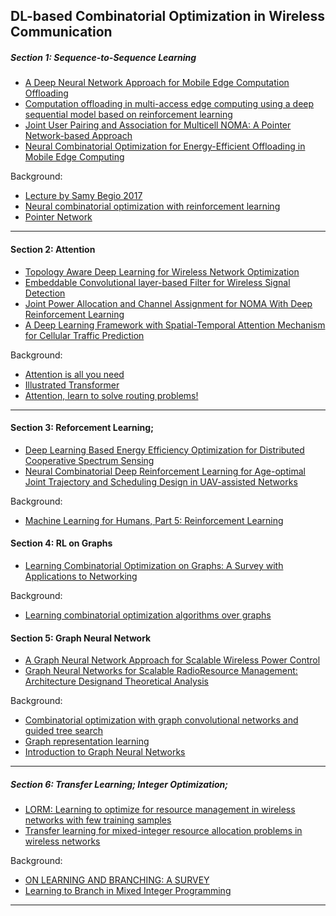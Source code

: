 
## DL-based Combinatorial Optimization in Wireless Communication

##### Section 1: Sequence-to-Sequence Learning

- [A Deep Neural Network Approach for Mobile Edge Computation Offloading](https://ieeexplore.ieee.org/iel7/9048178/9066348/09066358.pdf?casa_token=Z7RIhhAd6dAAAAAA:0NdHvG5u27SoVv8pOLaVEEK8I5bdbSFD4hHkNNgEAdAi-PfKT548HWY19uh23HPNLm-12xx_)
- [Computation offloading in multi-access edge computing using a deep sequential model based on reinforcement learning](https://ieeexplore.ieee.org/iel7/35/8713642/08713801.pdf?casa_token=f_k6UQ4VgwgAAAAA:4LSvLAYnQ-nb3-00kqUfLgP-N89iITRqxNgkQATa5h0hRVyImwmakH3JddEEIaOk5c21dWeV)
- [Joint User Pairing and Association for Multicell NOMA: A Pointer Network-based Approach](https://arxiv.org/pdf/2004.07395)
- [Neural Combinatorial Optimization for Energy-Efficient Offloading in Mobile Edge Computing](https://ieeexplore.ieee.org/iel7/6287639/8948470/09000853.pdf)

Background: 

- [Lecture by Samy Begio 2017](https://www.youtube.com/watch?v=mxCVgVrUw50)</a></dd>
- [Neural combinatorial optimization with reinforcement learning](https://arxiv.org/pdf/1611.09940)
- [Pointer Network](https://arxiv.org/abs/1506.03134)

<hr>

#### Section 2: Attention
- [Topology Aware Deep Learning for Wireless Network Optimization](https://arxiv.org/pdf/1912.08336)
- [Embeddable Convolutional layer-based Filter for Wireless Signal Detection](https://ieeexplore-ieee-org.ezproxy.library.ubc.ca/abstract/document/8902893?casa_token=KN2_823IKUAAAAAA:1H_hfiGWNM0JiaGhNaxuXzlWb_2248XEiUs4Ae5sqlae7jMV41DYw52gIgC1EfkaAREF44FF)
- [Joint Power Allocation and Channel Assignment for NOMA With Deep Reinforcement Learning](https://ieeexplore-ieee-org.ezproxy.library.ubc.ca/stamp/stamp.jsp?tp=&arnumber=8790780)
- [A Deep Learning Framework with Spatial-Temporal Attention Mechanism for Cellular Traffic Prediction](https://ieeexplore-ieee-org.ezproxy.library.ubc.ca/stamp/stamp.jsp?tp=&arnumber=9024389)

Background:

- [Attention is all you need](https://papers.nips.cc/paper/7181-attention-is-all-you-need.pdf)
- [Illustrated Transformer](http://jalammar.github.io/illustrated-transformer/) 
- [Attention, learn to solve routing problems!](https://arxiv.org/pdf/1803.08475.pdf)
<hr>

#### Section 3: Reforcement Learning;

- [Deep Learning Based Energy Efficiency Optimization for Distributed Cooperative Spectrum Sensing](https://ieeexplore.ieee.org/iel7/7742/8752467/08752480.pdf?casa_token=DFrjXN9H-dUAAAAA:8trGMXXg_PwvuqtZKVxKKSS1LmYMY2jlaw0EnzgCQcKaamXcOWB2SCRt5Wca_bCIqtIDjPHa)
- [Neural Combinatorial Deep Reinforcement Learning for Age-optimal Joint Trajectory and Scheduling Design in UAV-assisted Networks](https://arxiv.org/pdf/2006.15863)

Background:
- [Machine Learning for Humans, Part 5: Reinforcement Learning](https://medium.com/machine-learning-for-humans/reinforcement-learning-6eacf258b265)

#### Section 4: RL on Graphs

- [Learning Combinatorial Optimization on Graphs: A Survey with Applications to Networking](https://arxiv.org/pdf/2005.11081)

Background:
- [Learning combinatorial optimization algorithms over graphs](http://papers.nips.cc/paper/7214-learning-combinatorial-optimization-algorithms-over-graphs.pdf)

#### Section 5: Graph Neural Network
- [A Graph Neural Network Approach for Scalable Wireless Power Control](https://arxiv.org/pdf/1907.08487)
- [Graph Neural Networks for Scalable RadioResource Management: Architecture Designand Theoretical Analysis](https://arxiv.org/pdf/2007.07632)

Background:
- [Combinatorial optimization with graph convolutional networks and guided tree search](http://papers.nips.cc/paper/7335-combinatorial-optimization-with-graph-convolutional-networks-and-guided-tree-search.pdf)
- [Graph representation learning](https://www.cs.mcgill.ca/~wlh/grl_book/files/GRL_Book.pdf)
- [Introduction to Graph Neural Networks](https://gw2jh3xr2c.search.serialssolutions.com/?sid=sersol&SS_jc=TC_040070723&title=Introduction%20to%20Graph%20Neural%20Networks)

<hr>

##### Section 6: Transfer Learning; Integer Optimization;

- [LORM: Learning to optimize for resource management in wireless networks with few training samples](https://ieeexplore-ieee-org.ezproxy.library.ubc.ca/stamp/stamp.jsp?arnumber=8879693&casa_token=PnmjhXFFUD4AAAAA:AN2B1cs0ASn4DXtFgfph7GuSes2HGwiadqOH-tCZD6E1K-_0LKSMlZM8_OsSeFQBNxmnWWrO)
- [Transfer learning for mixed-integer resource allocation problems in wireless networks](https://ieeexplore-ieee-org.ezproxy.library.ubc.ca/stamp/stamp.jsp?arnumber=8761327&casa_token=XTpyr8ixxq8AAAAA:S9aK27QkeGJv4ChauP0RaCJogFtQYl0WdZ1ciBm0DhBn45ztYihVhHFSljBY5Oucqev6529I)

Background:

- [ON LEARNING AND BRANCHING: A SURVEY](https://cerc-datascience.polymtl.ca/wp-content/uploads/2017/04/CERC_DS4DM_2017_004-1.pdf)
- [Learning to Branch in Mixed Integer Programming](https://www.cc.gatech.edu/~lsong/papers/KhaLebSonNemDil16.pdf)
<hr>
